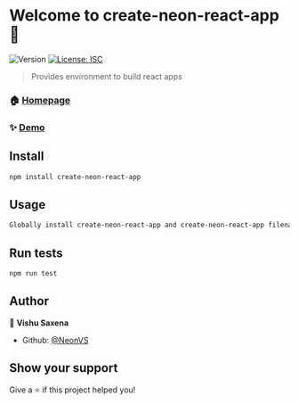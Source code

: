# Welcome to create-neon-react-app 👋
![Version](https://img.shields.io/badge/version-1.0.0-blue.svg?cacheSeconds=2592000)
[![License: ISC](https://img.shields.io/badge/License-ISC-yellow.svg)](#)

> Provides environment to build react apps

### 🏠 [Homepage](https://github.com/NeonVS/create-neon-react-app/)

### ✨ [Demo](https://github.com/NeonVS/create-neon-react-app/)

## Install

```sh
npm install create-neon-react-app
```

## Usage

```sh
Globally install create-neon-react-app and create-neon-react-app filename to start.Dont't forget to run npm install to install node dependencies!
```

## Run tests

```sh
npm run test
```

## Author

👤 **Vishu Saxena**

* Github: [@NeonVS](https://github.com/NeonVS)

## Show your support

Give a ⭐️ if this project helped you!



